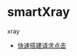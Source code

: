 # smartXray
xray

- [快速搭建请求点击](https://dashboard.heroku.com/new?template=https://github.com/qiumzh/smartXray.git)